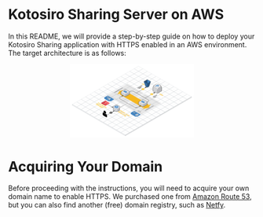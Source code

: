 Kotosiro Sharing Server on AWS
==============================

 In this README, we will provide a step-by-step guide on how to deploy your Kotosiro Sharing application with HTTPS
enabled in an AWS environment. The target architecture is as follows:

<p align="center">
  <img src="images/architecture.png" width="50%"/>
</p>

Acquiring Your Domain
==============================

 Before proceeding with the instructions, you will need to acquire your own domain name to enable HTTPS. We purchased
one from [Amazon Route 53](https://aws.amazon.com/route53/), but you can also find another (free) domain registry,
such as [Netfy](https://netfy.domains/).
